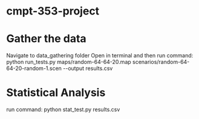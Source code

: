 # cmpt-353-project

# Gather the data
Navigate to data_gathering folder
Open in terminal and then run command: python run_tests.py maps/random-64-64-20.map scenarios/random-64-64-20-random-1.scen --output results.csv


# Statistical Analysis
run command: python stat_test.py results.csv
